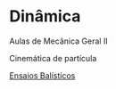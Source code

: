 # Dinâmica
Aulas de Mecânica Geral II

Cinemática de partícula

<a href = "https://github.com/DorgivalSilva/vibracoes/raw/master/01_cinematica_de_particulas.zip">Ensaios Balísticos</a>
